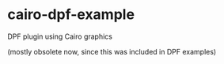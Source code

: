 # cairo-dpf-example
DPF plugin using Cairo graphics

(mostly obsolete now, since this was included in DPF examples)
